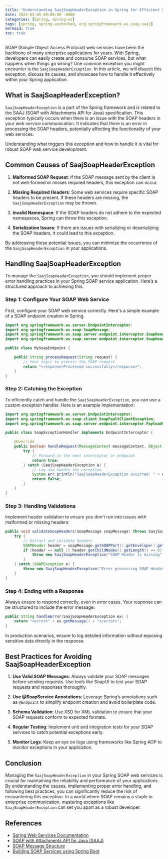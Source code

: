 ```yaml
---
title: "Understanding SaajSoapHeaderException in Spring for Efficient SOAP Web Services"
date: 2025-03-05 09:00:00 -0000
categories: [Spring, spring-ws]
tags: [spring, spring-unchecked, org.springframework.ws.soap.saaj]
mermaid: true
toc: true
---
```



SOAP (Simple Object Access Protocol) web services have been the backbone of many enterprise applications for years. With Spring, developers can easily create and consume SOAP services, but what happens when things go wrong? One common exception you might encounter is the `SaajSoapHeaderException`. In this article, we will dissect this exception, discuss its causes, and showcase how to handle it effectively within your Spring application. 

## What is SaajSoapHeaderException?

`SaajSoapHeaderException` is a part of the Spring framework and is related to the SAAJ (SOAP with Attachments API for Java) specification. This exception typically occurs when there is an issue with the SOAP headers in your web service communication. It indicates that there is an error in processing the SOAP headers, potentially affecting the functionality of your web services.

Understanding what triggers this exception and how to handle it is vital for robust SOAP web service development. 

## Common Causes of SaajSoapHeaderException

1. **Malformed SOAP Request**: If the SOAP message sent by the client is not well-formed or misses required headers, this exception can occur.

2. **Missing Required Headers**: Some web services require specific SOAP headers to be present. If these headers are missing, the `SaajSoapHeaderException` may be thrown.

3. **Invalid Namespace**: If the SOAP headers do not adhere to the expected namespaces, Spring can throw this exception.

4. **Serialization Issues**: If there are issues with serializing or deserializing the SOAP headers, it could lead to this exception.

By addressing these potential issues, you can minimize the occurrence of the `SaajSoapHeaderException` in your applications.

## Handling SaajSoapHeaderException

To manage the `SaajSoapHeaderException`, you should implement proper error handling practices in your Spring SOAP service application. Here’s a structured approach to achieving this.

### Step 1: Configure Your SOAP Web Service

First, configure your SOAP web service correctly. Here's a simple example of a SOAP endpoint creation in Spring.

```java
import org.springframework.ws.server.EndpointInterceptor;
import org.springframework.ws.soap.SoapMessage;
import org.springframework.ws.soap.server.endpoint.interceptor.SoapHeaderElementCallback;
import org.springframework.ws.soap.server.endpoint.interceptor.SoapHeaderElementCallback;

public class MySoapEndpoint {

    public String processRequest(String request) {
        // Your logic to process the SOAP request
        return "<response>Processed successfully</response>";
    }
}
```

### Step 2: Catching the Exception

To efficiently catch and handle the `SaajSoapHeaderException`, you can use a custom exception handler. Here is an example implementation:

```java
import org.springframework.ws.server.EndpointInterceptor;
import org.springframework.ws.soap.client.SoapFaultClientException;
import org.springframework.ws.soap.server.endpoint.interceptor.PayloadValidatingInterceptor;

public class SoapExceptionHandler implements EndpointInterceptor {

    @Override
    public boolean handleRequest(MessageContext messageContext, Object endpoint) {
        try {
            // Forward to the next interceptor or endpoint
            return true;
        } catch (SaajSoapHeaderException e) {
            // Log and handle the exception
            System.err.println("SaajSoapHeaderException occurred: " + e.getMessage());
            return false;
        }
    }
}
```

### Step 3: Handling Validations

Implement header validation to ensure you don't run into issues with malformed or missing headers:

```java
public void validateSoapHeaders(SoapMessage soapMessage) throws SaajSoapHeaderException {
    try {
        // Extract and validate headers
        SOAPHeader header = soapMessage.getSOAPPart().getEnvelope().getHeader();
        if (header == null || header.getChildNodes().getLength() == 0) {
            throw new SaajSoapHeaderException("SOAP Header is missing");
        }
    } catch (SOAPException e) {
        throw new SaajSoapHeaderException("Error processing SOAP Header", e);
    }
}
```

### Step 4: Ending with a Response

Always ensure to respond correctly, even in error cases. Your response can be structured to include the error message:

```java
public String handleError(SaajSoapHeaderException ex) {
    return "<error>" + ex.getMessage() + "</error>";
}
```

In production scenarios, ensure to log detailed information without exposing sensitive data directly in the response.

## Best Practices for Avoiding SaajSoapHeaderException

1. **Use Valid SOAP Messages**: Always validate your SOAP messages before sending requests. Use tools like SoapUI to test your SOAP requests and responses thoroughly.

2. **Use @SoapService Annotations**: Leverage Spring’s annotations such as `@Endpoint` to simplify endpoint creation and avoid boilerplate code.

3. **Schema Validation**: Use XSD for XML validation to ensure that your SOAP requests conform to expected formats.

4. **Regular Testing**: Implement unit and integration tests for your SOAP services to catch potential exceptions early.

5. **Monitor Logs**: Keep an eye on logs using frameworks like Spring AOP to monitor exceptions in your application.

## Conclusion

Managing the `SaajSoapHeaderException` in your Spring SOAP web services is crucial for maintaining the reliability and performance of your applications. By understanding the causes, implementing proper error handling, and following best practices, you can significantly reduce the risk of encountering this exception. In a world where SOAP remains a staple in enterprise communication, mastering exceptions like `SaajSoapHeaderException` can set you apart as a robust developer.

## References

- [Spring Web Services Documentation](https://docs.spring.io/spring-ws/docs/current/reference/)
- [SOAP with Attachments API for Java (SAAJ)](https://en.wikipedia.org/wiki/SOAP_with_Attachments_API_for_Java)
- [SOAP Message Structure](https://www.w3.org/TR/soap11-part1/#SOAPEnvelope)
- [Building SOAP Services using Spring Boot](https://spring.io/guides/gs/producing-web-service/)